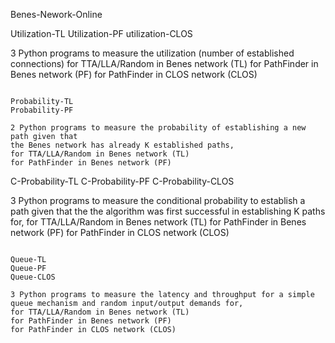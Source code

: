 Benes-Nework-Online

Utilization-TL
Utilization-PF
utilization-CLOS

3 Python programs to measure the utilization (number of established connections)
for TTA/LLA/Random in Benes network (TL)
for PathFinder in Benes network (PF)
for PathFinder in CLOS network (CLOS)

~~~~~~~~~~~~~~~~~~~~~~~~~~~~~~~~~~~~~~~~~~~~~~~~~~~~~~~~~~~~~

Probability-TL
Probability-PF

2 Python programs to measure the probability of establishing a new path given that
the Benes network has already K established paths,
for TTA/LLA/Random in Benes network (TL)
for PathFinder in Benes network (PF)

~~~~~~~~~~~~~~~~~~~~~~~~~~~~~~~~~~~~~~~~~~~~~~~~~~~~~~~~~~~~~

C-Probability-TL
C-Probability-PF
C-Probability-CLOS

3 Python programs to measure the conditional probability to establish a path given
that the the algorithm was first successful in establishing K paths for,
for TTA/LLA/Random in Benes network (TL)
for PathFinder in Benes network (PF)
for PathFinder in CLOS network (CLOS) 

~~~~~~~~~~~~~~~~~~~~~~~~~~~~~~~~~~~~~~~~~~~~~~~~~~~~~~~~~~~~~

Queue-TL
Queue-PF
Queue-CLOS

3 Python programs to measure the latency and throughput for a simple
queue mechanism and random input/output demands for,
for TTA/LLA/Random in Benes network (TL)
for PathFinder in Benes network (PF)
for PathFinder in CLOS network (CLOS) 

